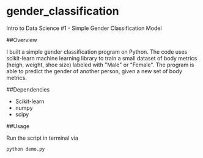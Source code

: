 # gender_classification
Intro to Data Science #1 - Simple Gender Classification Model

##Overview

I built a simple gender classification program on Python. The code uses scikit-learn machine learning library to train a small dataset of body metrics (heigh, weight, shoe size) labeled with "Male" or "Female". The program is able to predict the gender of another person, given a new set of body metrics.

##Dependencies
- Scikit-learn
- numpy
- scipy

##Usage

Run the script in terminal via

`python demo.py`
